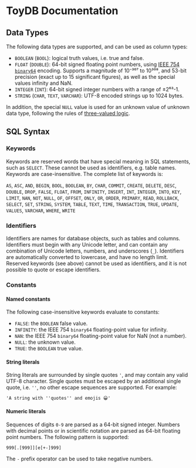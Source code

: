 # ToyDB Documentation

## Data Types

The following data types are supported, and can be used as column types:

* `BOOLEAN` (`BOOL`): logical truth values, i.e. true and false.
* `FLOAT` (`DOUBLE`): 64-bit signed floating point numbers, using [IEEE 754 `binary64`](https://en.wikipedia.org/wiki/binary64) encoding. Supports a magnitude of 10⁻³⁰⁷ to 10³⁰⁸, and 53-bit precision (exact up to 15 significant figures), as well as the special values infinity and NaN.
* `INTEGER` (`INT`): 64-bit signed integer numbers with a range of ±2⁶³-1.
* `STRING` (`CHAR`, `TEXT`, `VARCHAR`): UTF-8 encoded strings up to 1024 bytes.

In addition, the special `NULL` value is used for an unknown value of unknown data type, following the rules of [three-valued logic](https://en.wikipedia.org/wiki/Three-valued_logic).

## SQL Syntax

### Keywords

Keywords are reserved words that have special meaning in SQL statements, such as `SELECT`. These cannot be used as identifiers, e.g. table names. Keywords are case-insensitive. The complete list of keywords is:

`AS`, `ASC`, `AND`, `BEGIN`, `BOOL`, `BOOLEAN`, `BY`, `CHAR`, `COMMIT`, `CREATE`, `DELETE`, `DESC`, `DOUBLE`, `DROP`, `FALSE`, `FLOAT`, `FROM`, `INFINITY`, `INSERT`, `INT`, `INTEGER`, `INTO`, `KEY`, `LIMIT`, `NAN`, `NOT`, `NULL`, `OF`, `OFFSET`, `ONLY`, `OR`, `ORDER`, `PRIMARY`, `READ`, `ROLLBACK`, `SELECT`, `SET`, `STRING`, `SYSTEM`, `TABLE`, `TEXT`, `TIME`, `TRANSACTION`, `TRUE`, `UPDATE`, `VALUES`, `VARCHAR`, `WHERE`, `WRITE`

### Identifiers

Identifiers are names for database objects, such as tables and columns. Identifiers must begin with any Unicode letter, and can contain any combination of Unicode letters, numbers, and underscores (`_`). Identifiers are automatically converted to lowercase, and have no length limit. Reserved keywords (see above) cannot be used as identifiers, and it is not possible to quote or escape identifiers.

### Constants

#### Named constants

The following case-insensitive keywords evaluate to constants:

* `FALSE`: the `BOOLEAN` false value.
* `INFINITY`: the IEEE 754 `binary64` floating-point value for infinity.
* `NAN`: the IEEE 754 `binary64` floating-point value for NaN (not a number).
* `NULL`: the unknown value.
* `TRUE`: the `BOOLEAN` true value.

#### String literals

String literals are surrounded by single quotes `'`, and may contain any valid UTF-8 character. Single quotes must be escaped by an additional single quote, i.e. `''`, no other escape sequences are supported. For example:

```
'A string with ''quotes'' and emojis 😀'
```

#### Numeric literals

Sequences of digits `0-9` are parsed as a 64-bit signed integer. Numbers with decimal points or in scientific notation are parsed as 64-bit floating point numbers. The following pattern is supported:

```
999[.[999]][e[+-]999]
```

The `-` prefix operator can be used to take negative numbers.